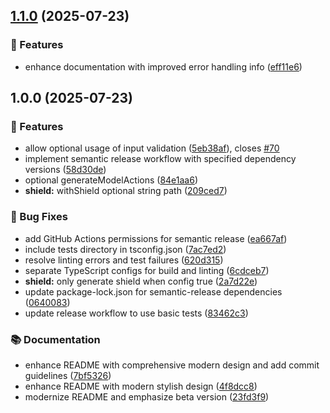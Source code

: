 ## [1.1.0](https://github.com/omar-dulaimi/prisma-trpc-generator/compare/v1.0.0...v1.1.0) (2025-07-23)

### 🚀 Features

* enhance documentation with improved error handling info ([eff11e6](https://github.com/omar-dulaimi/prisma-trpc-generator/commit/eff11e6edf92ef50da20a4dcae5332637c8e5796))

## 1.0.0 (2025-07-23)

### 🚀 Features

* allow optional usage of input validation ([5eb38af](https://github.com/omar-dulaimi/prisma-trpc-generator/commit/5eb38af7f41fab2b4bce9f4e3a989acbb0ecf146)), closes [#70](https://github.com/omar-dulaimi/prisma-trpc-generator/issues/70)
* implement semantic release workflow with specified dependency versions ([58d30de](https://github.com/omar-dulaimi/prisma-trpc-generator/commit/58d30de4f3a8fbf89ee3709ed02433512c5f54da))
* optional generateModelActions ([84e1aa6](https://github.com/omar-dulaimi/prisma-trpc-generator/commit/84e1aa65df7be49a41fa6a67109574d1de77108d))
* **shield:** withShield optional string path ([209ced7](https://github.com/omar-dulaimi/prisma-trpc-generator/commit/209ced73e6c6f4f83352dd641548ecfa14873583))

### 🐛 Bug Fixes

* add GitHub Actions permissions for semantic release ([ea667af](https://github.com/omar-dulaimi/prisma-trpc-generator/commit/ea667af6859ae9636fa7405881b349ffa1c57322))
* include tests directory in tsconfig.json ([7ac7ed2](https://github.com/omar-dulaimi/prisma-trpc-generator/commit/7ac7ed28f8c0f82273065dc12f05da5fd00ccefd))
* resolve linting errors and test failures ([620d315](https://github.com/omar-dulaimi/prisma-trpc-generator/commit/620d315e9590319af385b4cf0e2f4f9229c99d3a))
* separate TypeScript configs for build and linting ([6cdceb7](https://github.com/omar-dulaimi/prisma-trpc-generator/commit/6cdceb74f8288587c38f044b65f6e2c2176c1e23))
* **shield:** only generate shield when config true ([2a7d22e](https://github.com/omar-dulaimi/prisma-trpc-generator/commit/2a7d22ee899f94146df58bf62e6df524cc63b256))
* update package-lock.json for semantic-release dependencies ([0640083](https://github.com/omar-dulaimi/prisma-trpc-generator/commit/064008364cc761eaf6525a0e649a86ea6bfb19d9))
* update release workflow to use basic tests ([83462c3](https://github.com/omar-dulaimi/prisma-trpc-generator/commit/83462c333f577b114ab2683994526eaaa32f99eb))

### 📚 Documentation

* enhance README with comprehensive modern design and add commit guidelines ([7bf5326](https://github.com/omar-dulaimi/prisma-trpc-generator/commit/7bf5326d99c3ca4f27fa580ed6c2310e454a079d))
* enhance README with modern stylish design ([4f8dcc8](https://github.com/omar-dulaimi/prisma-trpc-generator/commit/4f8dcc8e7e7660183c4c95f705ba8984db791140))
* modernize README and emphasize beta version ([23fd3f9](https://github.com/omar-dulaimi/prisma-trpc-generator/commit/23fd3f9c1f27d4cdf477c8cb3ca7a3de74289362))
